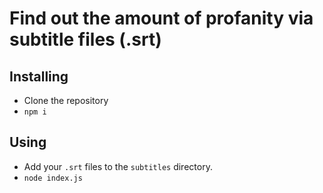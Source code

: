 # Find out the amount of profanity via subtitle files (.srt)

## Installing
* Clone the repository
* `npm i`

## Using
* Add your `.srt` files to the `subtitles` directory.
* `node index.js`
